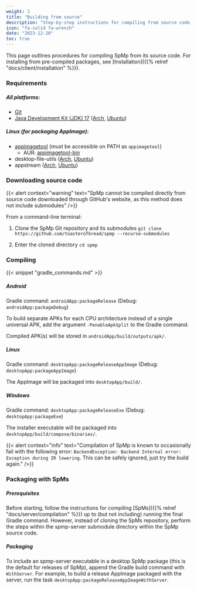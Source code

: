 ```yaml
---
weight: 3
title: "Building from source"
description: "Step-by-step instructions for compiling from source code for each platform"
icon: "fa-solid fa-wrench"
date: "2023-12-20"
toc: true
---
```


This page outlines procedures for compiling SpMp from its source code. For installing from pre-compiled packages, see [Installation]({{% relref "docs/client/installation" %}}).

### Requirements

##### All platforms:
- [Git](https://git-scm.com/download/)
- [Java Development Kit (JDK) 17](https://www.oracle.com/java/technologies/downloads/#java17) ([Arch](https://archlinux.org/packages/extra/x86_64/jre17-openjdk/), [Ubuntu](https://packages.ubuntu.com/focal/openjdk-17-jre))

##### Linux (for packaging AppImage):
- [appimagetool](https://github.com/AppImage/appimagetool/releases/) (must be accessible on PATH as `appimagetool`)
    - AUR: [appimagetool-bin](https://aur.archlinux.org/packages/appimagetool-bin)
- desktop-file-utils ([Arch](https://archlinux.org/packages/extra/x86_64/desktop-file-utils/), [Ubuntu](https://packages.ubuntu.com/desktop-file-utils))
- appstream ([Arch](https://archlinux.org/packages/extra/x86_64/appstream/), [Ubuntu](https://packages.ubuntu.com/search?keywords=appstream))

### Downloading source code

{{< alert context="warning" text="SpMp cannot be compiled directly from source code downloaded through GitHub's website, as this method does not include submodules" />}}

From a command-line terminal:

1. Clone the SpMp Git repository and its submodules
`git clone https://github.com/toasterofbread/spmp --recurse-submodules`

2. Enter the cloned directory `cd spmp`

### Compiling

{{< snippet "gradle_commands.md" >}}

##### Android

Gradle command: `androidApp:packageRelease` (Debug: `androidApp:packageDebug`)

To build separate APKs for each CPU architecture instead of a single universal APK, add the argument `-PenableApkSplit` to the Gradle command.

Compiled APK(s) will be stored in `androidApp/build/outputs/apk/`.

##### Linux

Gradle command: `desktopApp:packageReleaseAppImage` (Debug: `desktopApp:packageAppImage`)

The AppImage will be packaged into `desktopApp/build/`.

##### Windows

Gradle command: `desktopApp:packageReleaseExe` (Debug: `desktopApp:packageExe`)

The installer executable will be packaged into `desktopApp/build/compose/binaries/`.

{{< alert context="info" text="Compilation of SpMp is known to occasionally fail with the following error: `BackendException: Backend Internal error: Exception during IR lowering`. This can be safely ignored, just try the build again." />}}

### Packaging with SpMs

##### Prerequisites

Before starting, follow the instructions for compiling [SpMs]({{% relref "docs/server/compilation" %}}) up to (but not including) running the final Gradle command. However, instead of cloning the SpMs repository, perform the steps within the spmp-server submodule directory within the SpMp source code.

##### Packaging

To include an spmp-server executable in a desktop SpMp package (this is the default for releases of SpMp), append the Gradle build command with `WithServer`. For example, to build a release AppImage packaged with the server, run the task `desktopApp:packageReleaseAppImageWithServer`.
